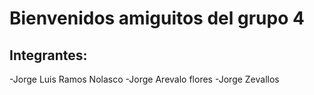 # Bienvenidos amiguitos del grupo 4

## Integrantes:

-Jorge Luis Ramos Nolasco
-Jorge Arevalo flores
-Jorge Zevallos
